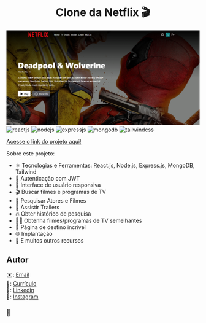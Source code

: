 <h1 align="center">Clone da Netflix 🎬</h1>

![Demo App](/frontend/public/screenshot-for-readme.png)
<img src="https://img.shields.io/badge/-React.js-black?style=for-the-badge&logo=react&logoColor=61DAFB&color=000000" alt="reactjs" />
<img src="https://img.shields.io/badge/-Node.js-black?style=for-the-badge&logo=node.js&logoColor=green&color=000000" alt="nodejs" />
<img src="https://img.shields.io/badge/-Express.js-black?style=for-the-badge&logo=express&logoColor=white&color=000000" alt="expressjs" />
<img src="https://img.shields.io/badge/-MongoDB-black?style=for-the-badge&logo=mongodb&logoColor=47A248&color=000000" alt="mongodb" />
<img src="https://img.shields.io/badge/-Tailwind_CSS-black?style=for-the-badge&logo=tailwindcss&logoColor=white&color=06B6D4" alt="tailwindcss" />


[Acesse o link do projeto aqui!](https://streaming-ntflx.onrender.com)

Sobre este projeto:

- ⚛️ Tecnologias e Ferramentas: React.js, Node.js, Express.js, MongoDB, Tailwind
- 🔐 Autenticação com JWT
- 📱 Interface de usuário responsiva
- 🎬 Buscar filmes e programas de TV
- 🔎 Pesquisar Atores e Filmes
- 🎥 Assistir Trailers
- 🔥 Obter histórico de pesquisa
- 🐱‍👤 Obtenha filmes/programas de TV semelhantes
- 💙 Página de destino incrível
- 🌐 Implantação
- 🚀 E muitos outros recursos

## Autor

✉️: [Email](carlostech873@gmail.com)</br>
📄: [Currículo](https://drive.google.com/file/d/1Jfn9RAqFR3YaQbL8j_lJA0z8HHlLI3Xq/view?pli=1)</br>
💼: [Linkedin](https://www.linkedin.com/in/matheus-rodrigues-1a1899231/)</br>
📸: [Instagram](https://www.instagram.com/math.eusrrodrigues/)

### 🚀
